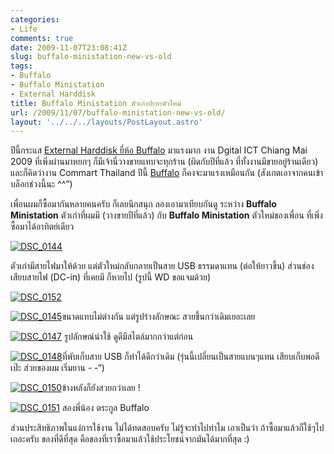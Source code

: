 ```yaml
---
categories:
- Life
comments: true
date: 2009-11-07T23:08:41Z
slug: buffalo-ministation-new-vs-old
tags:
- Buffalo
- Buffalo Ministation
- External Harddisk
title: Buffalo Ministation ตัวเก่าปะทะตัวใหม่
url: /2009/11/07/buffalo-ministation-new-vs-old/
layout: '../../../layouts/PostLayout.astro'
---
```


ปีนี้กระแส [External Harddisk ยี่ห้อ Buffalo](https://armno.in.th/20081109/external-harddisk-%E0%B8%A2%E0%B8%B5%E0%B9%88%E0%B8%AB%E0%B9%89%E0%B8%AD-buffalo) มาแรงมาก งาน Dgital ICT Chiang Mai 2009 ที่เพิ่งผ่านมาหยกๆ ก็มีเจ้านี่วางขายแทบจะทุกร้าน (ผิดกับปีที่แล้ว ที่ทั้งงานมีขายอยู่ร้านเดียว) และก็คิดว่างาน Commart Thailand ปีนี้ [Buffalo](https://armno.in.th/content/buffalo) ก็คงจะมาแรงเหมือนกัน (สังเกตเอาจากคนเข้าบล็อกช่วงนี้นะ ^^”)



เพื่อนผมก็ซื้อมากันหลายคนครับ ก็เลยนึกสนุก ลองเอามาเทียบกันดู ระหว่าง **Buffalo Ministation** ตัวเก่าที่ผมมี (วางขายปีที่แล้ว) กับ **Buffalo Ministation** ตัวใหม่ของเพื่อน ที่เพิ่งซื้อมาได้อาทิตย์เดียว



[![DSC_0144](https://armno.in.th/wp-content/uploads/2009/11/DSC_0144_thumb.jpg)](https://armno.in.th/wp-content/uploads/2009/11/DSC_0144.jpg)



ตัวเก่ามีสายไฟมาให้ด้วย แต่ตัวใหม่กลับกลายเป็นสาย USB ธรรมดาแทน (ต่อให้ยาวขึ้น) ส่วนช่องเสียบสายไฟ (DC-in) ที่เคยมี ก็หายไป (รูปนี้ WD ขอแจมด้วย)



[![DSC_0152](https://armno.in.th/wp-content/uploads/2009/11/DSC_0152_thumb.jpg)](https://armno.in.th/wp-content/uploads/2009/11/DSC_0152.jpg)



[![DSC_0145](https://armno.in.th/wp-content/uploads/2009/11/DSC_0145_thumb.jpg)](https://armno.in.th/wp-content/uploads/2009/11/DSC_0145.jpg)ขนาดแทบไม่ต่างกัน แต่รูปร่างลักษณะ สวยขึ้นกว่าเดิมเยอะเลย



[![DSC_0147](https://armno.in.th/wp-content/uploads/2009/11/DSC_0147_thumb.jpg)](https://armno.in.th/wp-content/uploads/2009/11/DSC_0147.jpg) รูปลักษณ์น่าใช้ ดูดีมีสไตล์มากกว่าแต่ก่อน



[![DSC_0148](https://armno.in.th/wp-content/uploads/2009/11/DSC_0148_thumb.jpg)](https://armno.in.th/wp-content/uploads/2009/11/DSC_0148.jpg)ที่พับเก็บสาย USB ก็ทำได้ดีกว่าเดิม (รุ่นนี้เปลี่ยนเป็นสายแบนๆแทน เสียบเก็บพอดีเป๊ะ ส่วยของผม เริ่มยาน - -“)



[![DSC_0150](https://armno.in.th/wp-content/uploads/2009/11/DSC_0150_thumb.jpg)](https://armno.in.th/wp-content/uploads/2009/11/DSC_0150.jpg)ข้างหลังก็ยังสวยกว่าเลย !



[![DSC_0151](https://armno.in.th/wp-content/uploads/2009/11/DSC_0151_thumb.jpg)](https://armno.in.th/wp-content/uploads/2009/11/DSC_0151.jpg) สองพี่น้อง ตระกูล Buffalo



ส่วนประสิทธิภาพในแง่การใช้งาน ไม่ได้ทดสอบครับ ไม่รู้จะทำไปทำไม เอาเป็นว่า ถ้าซื้อมาแล้วก็ใช้ๆไปเถอะครับ ของที่ดีที่สุด คือของที่เราซื้อมาแล้วใช้ประโยชน์จากมันได้มากที่สุด :)
